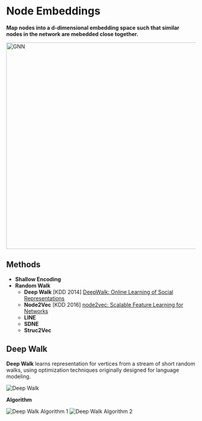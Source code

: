 # Node Embeddings

**Map nodes into a d-dimensional embedding space such that similar nodes in the network are mebedded close together.**

<img src="https://github.com/zixi-liu/Graphical-Neural-Network/blob/main/Img/node-embeddings.png" alt="GNN" width = "550px"/>

## Methods

- **Shallow Encoding**
- **Random Walk**
  - **Deep Walk** [KDD 2014] [DeepWalk: Online Learning of Social Representations](http://www.perozzi.net/publications/14_kdd_deepwalk.pdf)
  - **Node2Vec** [KDD 2016] [node2vec: Scalable Feature Learning for Networks](https://www.kdd.org/kdd2016/papers/files/rfp0218-groverA.pdf)
  - **LINE**
  - **SDNE**
  - **Struc2Vec**


## Deep Walk

**Deep Walk** learns representation for vertices from a stream of short random walks, using optimization techniques originally designed for language modeling.

<img src="https://github.com/zixi-liu/Graphical-Neural-Network/blob/main/Img/deep-walk-example.PNG" alt="Deep Walk"/>

**Algorithm**

<img src="https://github.com/zixi-liu/Graphical-Neural-Network/blob/main/Img/deep-walk-algorithm-1.PNG" alt="Deep Walk Algorithm 1" />

<img src="https://github.com/zixi-liu/Graphical-Neural-Network/blob/main/Img/deep-walk-algorithm-2.PNG" alt="Deep Walk Algorithm 2" />
